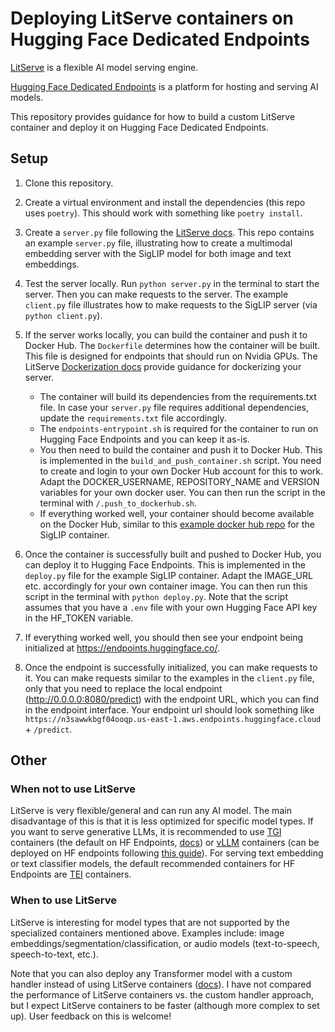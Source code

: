 
# Deploying LitServe containers on Hugging Face Dedicated Endpoints

[LitServe](https://lightning.ai/docs/litserve/home) is a flexible AI model serving engine.

[Hugging Face Dedicated Endpoints](https://huggingface.co/docs/inference-endpoints/index) is a platform for hosting and serving AI models.

This repository provides guidance for how to build a custom LitServe container and deploy it on Hugging Face Dedicated Endpoints.


## Setup

1. Clone this repository.

2. Create a virtual environment and install the dependencies (this repo uses `poetry`). This should work with something like `poetry install`.

3. Create a `server.py` file following the [LitServe docs](https://lightning.ai/docs/litserve/home/get-started). This repo contains an example `server.py` file, illustrating how to create a multimodal embedding server with the SigLIP model for both image and text embeddings.

4. Test the server locally. Run `python server.py` in the terminal to start the server. Then you can make requests to the server. The example `client.py` file illustrates how to make requests to the SigLIP server (via `python client.py`).

5. If the server works locally, you can build the container and push it to Docker Hub. The `Dockerfile` determines how the container will be built. This file is designed for endpoints that should run on Nvidia GPUs. The LitServe [Dockerization docs](https://lightning.ai/docs/litserve/features/dockerization-deployment) provide guidance for dockerizing your server.
   - The container will build its dependencies from the requirements.txt file. In case your `server.py` file requires additional dependencies, update the `requirements.txt` file accordingly.
   - The `endpoints-entrypoint.sh` is required for the container to run on Hugging Face Endpoints and you can keep it as-is.
   - You then need to build the container and push it to Docker Hub. This is implemented in the `build_and_push_container.sh` script. You need to create and login to your own Docker Hub account for this to work. Adapt the DOCKER_USERNAME, REPOSITORY_NAME and VERSION variables for your own docker user. You can then run the script in the terminal with `/.push_to_dockerhub.sh`. 
   - If everything worked well, your container should become available on the Docker Hub, similar to this [example docker hub repo](https://hub.docker.com/repository/docker/moritzlaurer/litserve-huggingface-ie-siglip/general) for the SigLIP container. 

6. Once the container is successfully built and pushed to Docker Hub, you can deploy it to Hugging Face Endpoints. This is implemented in the `deploy.py` file for the example SigLIP container. Adapt the IMAGE_URL etc. accordingly for your own container image. You can then run this script in the terminal with `python deploy.py`. Note that the script assumes that you have a `.env` file with your own Hugging Face API key in the HF_TOKEN variable.

7. If everything worked well, you should then see your endpoint being initialized at https://endpoints.huggingface.co/. 

8. Once the endpoint is successfully initialized, you can make requests to it. You can make requests similar to the examples in the `client.py` file, only that you need to replace the local endpoint (http://0.0.0.0:8080/predict) with the endpoint URL, which you can find in the endpoint interface. Your endpoint url should look something like `https://n3sawwkbgf04ooqp.us-east-1.aws.endpoints.huggingface.cloud` + `/predict`.


## Other

### When not to use LitServe
LitServe is very flexible/general and can run any AI model. The main disadvantage of this is that it is less optimized for specific model types. If you want to serve generative LLMs, it is recommended to use [TGI](https://huggingface.co/docs/text-generation-inference/index) containers (the default on HF Endpoints, [docs](https://huggingface.co/docs/inference-endpoints/main/en/others/container_types#text-generation-inference)) or [vLLM](https://github.com/vllm-project/vllm) containers (can be deployed on HF endpoints following [this guide](https://github.com/MoritzLaurer/vllm-huggingface)). For serving text embedding or text classifier models, the default recommended containers for HF Endpoints are [TEI](https://huggingface.co/docs/text-embeddings-inference/quick_tour) containers.

### When to use LitServe

LitServe is interesting for model types that are not supported by the specialized containers mentioned above. Examples include: image embeddings/segmentation/classification, or audio models (text-to-speech, speech-to-text, etc.).

Note that you can also deploy any Transformer model with a custom handler instead of using LitServe containers ([docs](https://huggingface.co/docs/inference-endpoints/guides/custom_handler)). I have not compared the performance of LitServe containers vs. the custom handler approach, but I expect LitServe containers to be faster (although more complex to set up). User feedback on this is welcome!


